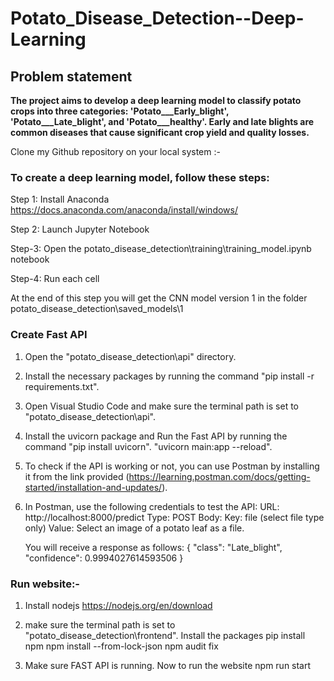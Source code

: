 # Potato_Disease_Detection--Deep-Learning

## Problem statement 

**The project aims to develop a deep learning model to classify potato crops into three categories: 'Potato___Early_blight',
'Potato___Late_blight', and 'Potato___healthy'. Early and late blights are common diseases that cause significant crop 
yield and quality losses.**
	
Clone my Github repository on your local system :-

### To create a deep learning model, follow these steps:

Step 1: Install Anaconda
https://docs.anaconda.com/anaconda/install/windows/

Step 2: Launch Jupyter Notebook

Step-3: Open the potato_disease_detection\training\training_model.ipynb notebook 

Step-4:	Run each cell

At the end of this step you will get the CNN model  version 1 in the folder 
potato_disease_detection\saved_models\1

### Create Fast API

1. Open the "potato_disease_detection\api" directory.

2. Install the necessary packages by running the command 
	"pip install -r requirements.txt".

3. Open Visual Studio Code and make sure the terminal path is set to "potato_disease_detection\api".

4. Install the uvicorn package and Run the Fast API by running the command 
	"pip install uvicorn".
	"uvicorn main:app --reload".

5. To check if the API is working or not, you can use Postman by installing it from the link provided
(https://learning.postman.com/docs/getting-started/installation-and-updates/).

6. In Postman, use the following credentials to test the API:
	URL: http://localhost:8000/predict
	Type: POST
	Body:
	Key: file (select file type only)
	Value: Select an image of a potato leaf as a file.

	You will receive a response as follows:
	{
	"class": "Late_blight",
	"confidence": 0.9994027614593506
	}
	
###  Run website:-
1. Install nodejs 
https://nodejs.org/en/download

2. make sure the terminal path is set to "potato_disease_detection\frontend".
Install the packages 
pip install npm
npm install --from-lock-json
npm audit fix

3. Make sure FAST API is running. Now to run the website 
npm run start
	
